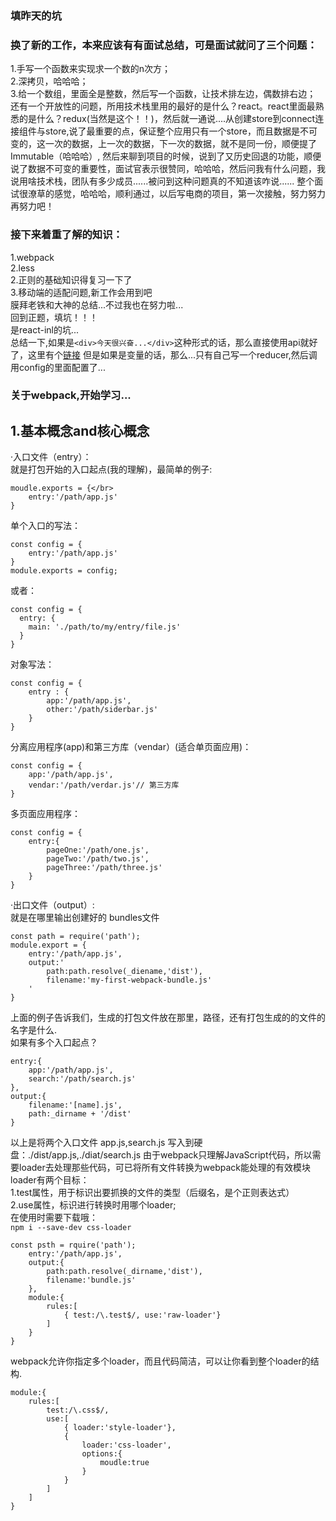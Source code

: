 ### 填昨天的坑
### 换了新的工作，本来应该有有面试总结，可是面试就问了三个问题：</br>
1.手写一个函数来实现求一个数的n次方；</br>
2.深拷贝，哈哈哈；</br>
3.给一个数组，里面全是整数，然后写一个函数，让技术排左边，偶数排右边；</br>
还有一个开放性的问题，所用技术栈里用的最好的是什么？react。react里面最熟悉的是什么？redux(当然是这个！！)，然后就一通说....从创建store到connect连接组件与store,说了最重要的点，保证整个应用只有一个store，而且数据是不可变的，这一次的数据，上一次的数据，下一次的数据，就不是同一份，顺便提了Immutable（哈哈哈）,
然后来聊到项目的时候，说到了又历史回退的功能，顺便说了数据不可变的重要性，面试官表示很赞同，哈哈哈，然后问我有什么问题，我说用啥技术栈，团队有多少成员......被问到这种问题真的不知道该咋说......
整个面试很潦草的感觉，哈哈哈，顺利通过，以后写电商的项目，第一次接触，努力努力再努力吧！</br>
### 接下来着重了解的知识：</br>
1.webpack</br>
2.less</br>
2.正则的基础知识得复习一下了</br>
3.移动端的适配问题,新工作会用到吧</br>
膜拜老铁和大神的总结...不过我也在努力啦...</br>
回到正题，填坑！！！</br>
是react-inl的坑...</br>
总结一下,如果是`<div>今天很兴奋...</div>`这种形式的话，那么直接使用api就好了，这里有个[链接](http://blog.csdn.net/function__/article/details/72778964)
但是如果是变量的话，那么...只有自己写一个reducer,然后调用config的里面配置了...
### 关于webpack,开始学习...
## 1.基本概念and核心概念</br>
·入口文件（entry）：</br>
就是打包开始的入口起点(我的理解)，最简单的例子:</br>

    moudle.exports = {</br>
        entry:'/path/app.js'
    }

单个入口的写法：</br>

    const config = {
        entry:'/path/app.js'
    }
    module.exports = config;

或者：<br/>

    const config = {
      entry: {
        main: './path/to/my/entry/file.js'
      }
    }
对象写法：</br>

    const config = {
        entry : {
            app:'/path/app.js',
            other:'/path/siderbar.js'
        }
    }

分离应用程序(app)和第三方库（vendar）(适合单页面应用)：</br>

    const config = {
        app:'/path/app.js',
        vendar:'/path/verdar.js'// 第三方库
    }
多页面应用程序：</br>

    const config = {
        entry:{
            pageOne:'/path/one.js',
            pageTwo:'/path/two.js',
            pageThree:'/path/three.js'
        }
    }
·出口文件（output）:<br/>
就是在哪里输出创建好的 bundles文件<br />

    const path = require('path');
    module.export = {
        entry:'/path/app.js',
        output:'
            path:path.resolve(_diename,'dist'),
            filename:'my-first-webpack-bundle.js'
        '
    }
上面的例子告诉我们，生成的打包文件放在那里，路径，还有打包生成的的文件的名字是什么.<br/>
如果有多个入口起点？<be/>

    entry:{
        app:'/path/app.js',
        search:'/path/search.js'
    },
    output:{
        filename:'[name].js',
        path:_dirname + '/dist'
    }

以上是将两个入口文件 app.js,search.js 写入到硬盘：./dist/app.js,./diat/search.js<be/>
由于webpack只理解JavaScript代码，所以需要loader去处理那些代码，可已将所有文件转换为webpack能处理的有效模块<br/>
loader有两个目标：<br/>
1.test属性，用于标识出要抓换的文件的类型（后缀名，是个正则表达式）<br/>
2.use属性，标识进行转换时用哪个loader;<br/>
在使用时需要下载哦：<br/>
`npm i --save-dev css-loader`<br/>

    const psth = rquire('path');
        entry:'/path/app.js',
        output:{
            path:path.resolve(_dirname,'dist'),
            filename:'bundle.js'
        },
        module:{
            rules:[
                { test:/\.test$/, use:'raw-loader'}
            ]
        }
    }

webpack允许你指定多个loader，而且代码简洁，可以让你看到整个loader的结构.<br/>

    module:{
        rules:[
            test:/\.css$/,
            use:[
                { loader:'style-loader'},
                {
                    loader:'css-loader',
                    options:{
                        moudle:true
                    }
                }
            ]
        ]
    }

